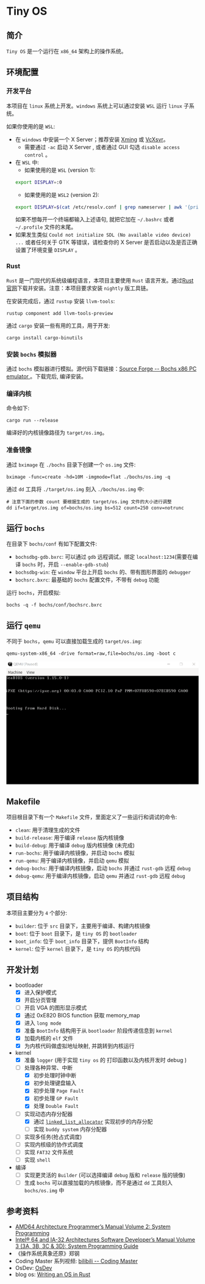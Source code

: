 # Tiny OS

## 简介
`Tiny OS` 是一个运行在 `x86_64` 架构上的操作系统。

## 环境配置

### 开发平台
本项目在 `linux` 系统上开发。`windows` 系统上可以通过安装 `WSL` 运行 `linux` 子系统。

如果你使用的是 `WSL`:
- 在 `windows` 中安装一个 X Server；推荐安装 [Xming](https://sourceforge.net/projects/xming/) 或 [VcXsvr](https://sourceforge.net/projects/xming/)。
    - 需要通过 `-ac` 启动 X Server , 或者通过 GUI 勾选 `disable access control` 。
- 在 `WSL` 中:
    - 如果使用的是 `WSL` (version 1):
    ```bash
    export DISPLAY=:0
    ```
    - 如果使用的是 `WSL2` (version 2):
    ```bash
    export DISPLAY=$(cat /etc/resolv.conf | grep nameserver | awk '{print $2}'):0
    ```
    如果不想每开一个终端都输入上述语句, 就把它加在 `~/.bashrc` 或者 `~/.profile` 文件的末尾。
- 如果发生类似 `Could not initialize SDL (No available video device) ...` 或者任何关于 GTK 等错误，请检查你的 X Server 是否启动以及是否正确设置了环境变量 `DISPLAY` 。

### Rust
`Rust` 是一门现代的系统级编程语言，本项目主要使用 `Rust` 语言开发。通过[Rust 官网](https://www.rust-lang.org/tools/install)下载并安装。注意：本项目要求安装 `nightly` 版工具链。

在安装完成后，通过 `rustup` 安装 `llvm-tools`:

```shell
rustup component add llvm-tools-preview
```

通过 `cargo` 安装一些有用的工具，用于开发:

```shell
cargo install cargo-binutils
```

### 安装 `bochs` 模拟器
通过 `bochs` 模拟器进行模拟。源代码下载链接：[Source Forge -- Bochs x86 PC emulator ](https://sourceforge.net/projects/bochs/files/bochs/)。下载完后, 编译安装。

### 编译内核
命令如下:

```shell
cargo run --release
```

编译好的内核镜像路径为 `target/os.img`。

### 准备镜像
通过 `bximage` 在 `./bochs` 目录下创建一个 `os.img` 文件:

```shell
bximage -func=create -hd=10M -imgmode=flat ./bochs/os.img -q
```

通过 `dd` 工具将 `./target/os.img` 刻入 `./bochs/os.img` 中:

```shell
# 注意下面的参数 count 要根据生成的 target/os.img 文件的大小进行调整
dd if=target/os.img of=bochs/os.img bs=512 count=250 conv=notrunc
```

## 运行 `bochs`
在目录下 `bochs/conf` 有如下配置文件:
- `bochsdbg-gdb.bxrc`: 可以通过 `gdb` 远程调试，绑定 `localhost:1234`(需要在编译 `bochs` 时，开启 `--enable-gdb-stub`)
- `bochsdbg-win`: 在 `window` 平台上开启 `bochs` 的、带有图形界面的 `debugger`
- `bochsrc.bxrc`: 最基础的 `bochs` 配置文件，不带有 `debug` 功能

运行 `bochs`，开启模拟:

```shell
bochs -q -f bochs/conf/bochsrc.bxrc
```

## 运行 `qemu`
不同于 `bochs`，`qemu` 可以直接加载生成的 `target/os.img`: 

```shell
qemu-system-x86_64 -drive format=raw,file=bochs/os.img -boot c
```

<img src="./imgs/qemu.gif" />

## Makefile
项目根目录下有一个 `Makefile` 文件，里面定义了一些运行和调试的命令:
- `clean`: 用于清理生成的文件
- `build-release`: 用于编译 `release` 版内核镜像
- `build-debug`: 用于编译 `debug` 版内核镜像 (未完成)
- `run-bochs`: 用于编译内核镜像，并启动 `bochs` 模拟
- `run-qemu`: 用于编译内核镜像，并启动 `qemu` 模拟
- `debug-bochs`: 用于编译内核镜像，启动 `bochs` 并通过 `rust-gdb` 远程 `debug`
- `debug-qemu`: 用于编译内核镜像，启动 `qemu` 并通过 `rust-gdb` 远程 `debug`


## 项目结构
本项目主要分为 `4` 个部分:
- `builder`: 位于 `src` 目录下，主要用于编译、构建内核镜像
- `boot`: 位于 `boot` 目录下，是 `tiny OS` 的 `bootloader`
- `boot_info`: 位于 `boot_info` 目录下，提供 `BootInfo` 结构
- `kernel`: 位于 `kernel` 目录下，是 `tiny OS` 的内核代码

## 开发计划
- bootloader
    - [x] 进入保护模式
    - [x] 开启分页管理
    - [ ] 开启 VGA 的图形显示模式
    - [x] 通过 0xE820 BIOS function 获取 memory_map
    - [x] 进入 `long mode`
    - [x] 准备 `BootInfo` 结构用于从 `bootloader` 阶段传递信息到 `kernel`
    - [x] 加载内核的 `elf` 文件
    - [x] 为内核代码做虚拟地址映射, 并跳转到内核运行
- kernel
    - [x] 准备 `logger` (用于实现 `tiny os` 的 打印函数以及内核开发时 debug )
    - [ ] 处理各种异常、中断
        - [x] 初步处理时钟中断
        - [x] 初步处理键盘输入
        - [x] 初步处理 `Page Fault`
        - [x] 初步处理 `GP Fault`
        - [x] 处理 `Double Fault`
    - [ ] 实现动态内存分配器
        - [x] 通过 [`linked_list_allocator`](https://crates.io/crates/linked_list_allocator) 实现初步的内存分配
        - [ ] 实现 `buddy system` 内存分配器
    - [ ] 实现多任务(抢占式调度)
    - [ ] 实现内核级的协作式调度
    - [ ] 实现 `FAT32` 文件系统
    - [ ] 实现 `shell`
- 编译
    - [ ] 实现更灵活的 `Builder` (可以选择编译 `debug` 版和 `release` 版的镜像)
    - [ ] 生成 `bochs` 可以直接加载的内核镜像，而不是通过 `dd` 工具刻入 `bochs/os.img` 中

## 参考资料
- [AMD64 Architecture Programmer’s Manual Volume 2: System Programming](https://www.amd.com/system/files/TechDocs/24593.pdf)
- [Intel® 64 and IA-32 Architectures Software Developer’s Manual Volume 3 (3A, 3B, 3C & 3D): System Programming Guide](https://cdrdv2.intel.com/v1/dl/getContent/671200)
- 《操作系统真象还原》郑钢
- Coding Master 系列视频: [bilibili -- Coding Master ](https://space.bilibili.com/41036636/channel/collectiondetail?sid=1096)
- OsDev: [OsDev](wiki.osdev.org)
- blog os: [Writing an OS in Rust](https://os.phil-opp.com/)